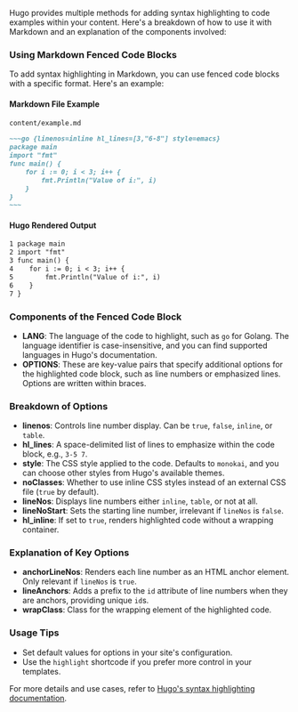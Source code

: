 Hugo provides multiple methods for adding syntax highlighting to code examples within your content. Here's a breakdown of how to use it with Markdown and an explanation of the components involved:

### Using Markdown Fenced Code Blocks

To add syntax highlighting in Markdown, you can use fenced code blocks with a specific format. Here's an example:

#### Markdown File Example

```markdown
content/example.md
```

```markdown
~~~go {linenos=inline hl_lines=[3,"6-8"] style=emacs}
package main
import "fmt"
func main() {
    for i := 0; i < 3; i++ {
        fmt.Println("Value of i:", i)
    }
}
~~~
```

#### Hugo Rendered Output

```markdown
1 package main
2 import "fmt"
3 func main() {
4    for i := 0; i < 3; i++ {
5        fmt.Println("Value of i:", i)
6    }
7 }
```

### Components of the Fenced Code Block

- **LANG**: The language of the code to highlight, such as `go` for Golang. The language identifier is case-insensitive, and you can find supported languages in Hugo's documentation.
- **OPTIONS**: These are key-value pairs that specify additional options for the highlighted code block, such as line numbers or emphasized lines. Options are written within braces.

### Breakdown of Options

- **linenos**: Controls line number display. Can be `true`, `false`, `inline`, or `table`.
- **hl_lines**: A space-delimited list of lines to emphasize within the code block, e.g., `3-5 7`.
- **style**: The CSS style applied to the code. Defaults to `monokai`, and you can choose other styles from Hugo's available themes.
- **noClasses**: Whether to use inline CSS styles instead of an external CSS file (`true` by default).
- **lineNos**: Displays line numbers either `inline`, `table`, or not at all.
- **lineNoStart**: Sets the starting line number, irrelevant if `lineNos` is `false`.
- **hl_inline**: If set to `true`, renders highlighted code without a wrapping container.

### Explanation of Key Options

- **anchorLineNos**: Renders each line number as an HTML anchor element. Only relevant if `lineNos` is `true`.
- **lineAnchors**: Adds a prefix to the `id` attribute of line numbers when they are anchors, providing unique `id`s.
- **wrapClass**: Class for the wrapping element of the highlighted code.
  
### Usage Tips

- Set default values for options in your site's configuration.
- Use the `highlight` shortcode if you prefer more control in your templates.

For more details and use cases, refer to [Hugo's syntax highlighting documentation](https://gohugo.io/content-management/syntax-highlighting/).
